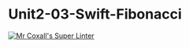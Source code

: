 # Unit2-03-Swift-Fibonacci
[![Mr Coxall's Super Linter](https://github.com/ICS4U-Programming-AlexanderM/Unit2-03-Swift-Fibonacci/workflows/Mr%20Coxall's%20Super%20Linter/badge.svg)](https://github.com/ICS4U-Programming-AlexanderM/Unit2-03-Swift-Fibonacci/actions/)

